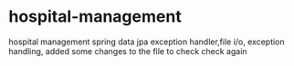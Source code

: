 # hospital-management
hospital management spring data jpa
exception handler,file i/o, exception handling, 
added some changes to the file to check 
check again
